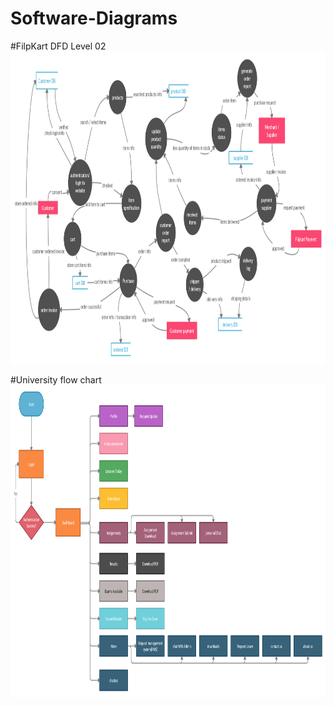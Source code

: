 # Software-Diagrams
#FilpKart DFD Level 02
<img src="Flipkart 2 level DFD.png" width="1000px" height="500">

#University flow chart
<img src="AI University flow chart.png" width="1000px" height="500">
